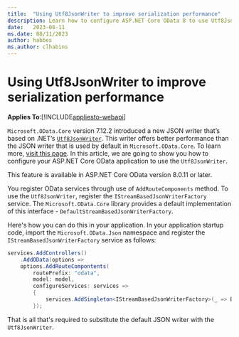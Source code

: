 ```yaml
---
title:  "Using Utf8JsonWriter to improve serialization performance"
description: Learn how to configure ASP.NET Core OData 8 to use Utf8JsonWriter to improve serialization performance. 
date:   2023-08-11
ms.date: 08/11/2023
author: habbes
ms.author: clhabins
---
```


# Using Utf8JsonWriter to improve serialization performance

**Applies To**:[!INCLUDE[appliesto-webapi](../../includes/appliesto-webapi-v8.md)]

`Microsoft.OData.Core` version 7.12.2 introduced a new JSON writer that’s based on .NET’s [`Utf8JsonWriter`](/dotnet/api/system.text.json.utf8jsonwriter). This writer offers better performance than the JSON writer that is used by default in `Microsoft.OData.Core`. To learn more, [visit this page](../../odatalib/v7/using-utf8jsonwriter-for-better-performance.md). In this article, we are going to show you how to configure your ASP.NET Core OData application to use the `Utf8JsonWriter`.

This feature is available in ASP.NET Core OData version 8.0.11 or later.

You register OData services through use of `AddRouteComponents` method. To use the `Utf8JsonWriter`, register the `IStreamBasedJsonWriterFactory` service. The `Microsoft.OData.Core` library provides a default implementation of this interface - `DefaultStreamBasedJsonWriterFactory`.

Here's how you can do this in your application. In your application startup code, import the `Microsoft.OData.Json` namespace and register the `IStreamBasedJsonWriterFactory` service as follows:

```c#
services.AddControllers()
    .AddOData(options =>
    options.AddRouteCompontents(
        routePrefix: "odata",
        model: model,
        configureServices: services =>
        {
            services.AddSingleton<IStreamBasedJsonWriterFactory>(_ => DefaultStreamBasedJsonWriterFactory.Default);
        });
```

That is all that's required to substitute the default JSON writer with the `Utf8JsonWriter`.
